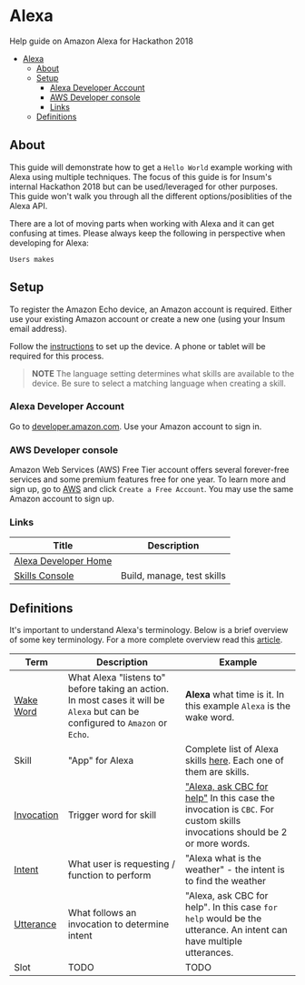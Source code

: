 # Alexa

Help guide on Amazon Alexa for Hackathon 2018

<!-- TOC -->

- [Alexa](#alexa)
  - [About](#about)
  - [Setup](#setup)
    - [Alexa Developer Account](#alexa-developer-account)
    - [AWS Developer console](#aws-developer-console)
    - [Links](#links)
  - [Definitions](#definitions)

<!-- /TOC -->

## About

This guide will demonstrate how to get a `Hello World` example working with Alexa using multiple techniques. The focus of this guide is for Insum's internal Hackathon 2018 but can be used/leveraged for other purposes. This guide won't walk you through all the different options/posiblities of the Alexa API.

There are a lot of moving parts when working with Alexa and it can get confusing at times. Please always keep the following in perspective when developing for Alexa:

```
Users makes
```

## Setup
To register the Amazon Echo device, an Amazon account is required. Either use your existing Amazon account or create a new one (using your Insum email address).

Follow the [instructions](https://www.amazon.com/gp/help/customer/display.html?nodeId=202189140) to set up the device.  A phone or tablet will be required for this process.

> **NOTE** The language setting determines what skills are available to the device. Be sure to select a matching language when creating a skill.

### Alexa Developer Account

Go to [developer.amazon.com](https://developer.amazon.com/). Use your Amazon account to sign in.

### AWS Developer console

Amazon Web Services (AWS) Free Tier account offers several forever-free services and some premium features free for one year. To learn more and sign up, go to [AWS](https://aws.amazon.com/free) and click `Create a Free Account`. You may use the same Amazon account to sign up.

### Links

Title | Description
--- | ---
[Alexa Developer Home](https://developer.amazon.com/alexa) |
[Skills Console](https://developer.amazon.com/alexa/console/ask) | Build, manage, test skills

## Definitions

It's important to understand Alexa's terminology. Below is a brief overview of some key terminology. For a more complete overview read this [article](https://medium.com/@screenmedia/utterances-slots-and-skills-the-new-vocabulary-needed-to-develop-for-voice-7428bff4ed79).

Term | Description | Example
--- | --- | ---
[Wake Word](https://www.amazon.com/gp/help/customer/display.html?nodeId=201971890) | What Alexa "listens to" before taking an action. In most cases it will be `Alexa` but can be configured to `Amazon` or `Echo`. | **Alexa** what time is it. In this example `Alexa` is the wake word.
Skill | "App" for Alexa | Complete list of Alexa skills [here](https://www.amazon.com/b?node=13727921011). Each one of them are skills.
[Invocation](https://developer.amazon.com/docs/custom-skills/choose-the-invocation-name-for-a-custom-skill.html) | Trigger word for skill | ["Alexa, ask CBC for help"](https://www.amazon.com/gp/product/B07743SCXC?ref=skillrw_dsk_pnps_dp_2) In this case the invocation is `CBC`. For custom skills invocations should be 2 or more words.
[Intent](https://developer.amazon.com/docs/custom-skills/use-the-skill-builder-beta-to-define-intents-slots-and-dialogs.html#intents-and-slots) | What user is requesting / function to perform | "Alexa what is the weather" - the intent is to find the weather
[Utterance](https://developer.amazon.com/docs/custom-skills/best-practices-for-sample-utterances-and-custom-slot-type-values.html) | What follows an invocation to determine intent | "Alexa, ask CBC for help". In this case `for help` would be the utterance. An intent can have multiple utterances.
Slot | TODO | TODO
